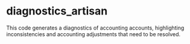 # diagnostics_artisan


This code generates a diagnostics of accounting accounts, highlighting inconsistencies and accounting adjustments that need to be resolved.
